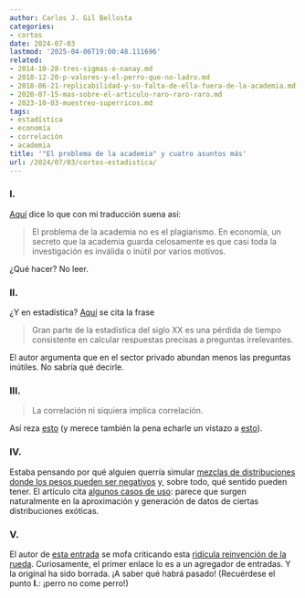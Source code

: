 ```yaml
---
author: Carlos J. Gil Bellosta
categories:
- cortos
date: 2024-07-03
lastmod: '2025-04-06T19:00:48.111696'
related:
- 2014-10-28-tres-sigmas-o-nanay.md
- 2018-12-20-p-valores-y-el-perro-que-no-ladro.md
- 2018-06-21-replicabilidad-y-su-falta-de-ella-fuera-de-la-academia.md
- 2020-07-15-mas-sobre-el-articulo-raro-raro-raro.md
- 2023-10-03-muestreo-superricos.md
tags:
- estadística
- economía
- correlación
- academia
title: '"El problema de la academia" y cuatro asuntos más'
url: /2024/07/03/cortos-estadistica/
---
```


### I.

[Aquí](https://twitter.com/TradeandMoney/status/1743705841977491495)
dice lo que con mi traducción suena así:

> El problema de la academia no es el plagiarismo. En economía, un secreto que la academia guarda celosamente es que casi toda la investigación es inválida o inútil por varios motivos.

¿Qué hacer? No leer.


### II.

¿Y en estadística? [Aquí](https://www.johndcook.com/blog/2024/04/12/precise-answers-to-useless-questions/) se cita la frase

> Gran parte de la estadística del siglo XX es una pérdida de tiempo consistente en calcular respuestas precisas a preguntas irrelevantes.


El autor argumenta que en el sector privado abundan menos las preguntas inútiles. No sabría qué decirle.


### III.

> La correlación ni siquiera implica correlación.

Así reza [esto](https://statmodeling.stat.columbia.edu/2014/08/04/correlation-even-imply-correlation/) (y merece también la pena echarle un vistazo a [esto](https://statmodeling.stat.columbia.edu/2024/01/15/a-feedback-loop-can-destroy-correlation-this-idea-comes-up-in-many-places/)).


### IV.

Estaba pensando por qué alguien querría simular
[mezclas de distribuciones donde los pesos pueden ser negativos](https://xianblog.wordpress.com/2024/02/02/simulating-signed-mixtures/)
y, sobre todo, qué sentido pueden tener. El artículo cita [algunos casos de uso](https://arxiv.org/pdf/2401.16828): parece que surgen naturalmente en la aproximación y generación de datos de ciertas distribuciones exóticas.

### V.

El autor de [esta entrada](https://www.r-bloggers.com/2024/03/very-simple-rejection-monte-carlo/) se mofa criticando esta [ridícula reinvención de la rueda](https://arxiv.org/pdf/2402.17096). Curiosamente, el primer enlace lo es a un agregador de entradas. Y la original ha sido borrada. ¡A saber qué habrá pasado! (Recuérdese el punto **I.**: ¡perro no come perro!)
